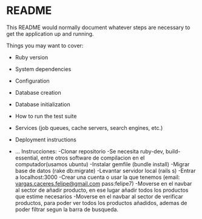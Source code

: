 # README

This README would normally document whatever steps are necessary to get the
application up and running.

Things you may want to cover:

* Ruby version

* System dependencies

* Configuration

* Database creation

* Database initialization

* How to run the test suite

* Services (job queues, cache servers, search engines, etc.)

* Deployment instructions

* ...
Instrucciones:
-Clonar repositorio
-Se necesita ruby-dev, build-essential, entre otros software de compilacion en el computador(usamos ubuntu)
-Instalar gemfile (bundle install)
-Migrar base de datos (rake db:migrate)
-Levantar servidor local (rails s)
-Entrar a localhost:3000
-Crear una cuenta o usar la que tenemos (email: vargas.caceres.felipe@gmail.com pass:felipe7)
-Moverse en el navbar al sector de añadir producto, en ese lugar añadir todos los productos que estime necesarios
-Moverse en el navbar al sector de verificar productos, para poder ver todos los productos añadidos, ademas de poder filtrar segun la barra de busqueda.
